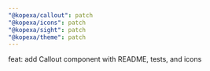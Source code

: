 ```yaml
---
"@kopexa/callout": patch
"@kopexa/icons": patch
"@kopexa/sight": patch
"@kopexa/theme": patch
---
```


feat: add Callout component with README, tests, and icons
